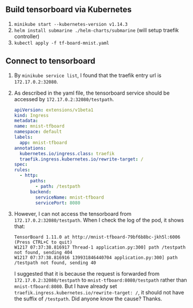 ## Build tensorboard via Kubernetes

1. `minikube start --kubernetes-version v1.14.3`
2. `helm install submarine ./helm-charts/submarine` (will setup traefik controller)
3. `kubectl apply -f tf-board-mnist.yaml`

## Connect to tensorboard

1. By `minikube service list`, I found that the traefik entry url is `172.17.0.2:32080`.
2. As described in the yaml file, the tensorboard service should be accessed by `172.17.0.2:32080/testpath`.

   ```yaml
   apiVersion: extensions/v1beta1
   kind: Ingress
   metadata:
   name: mnist-tfboard
   namespace: default
   labels:
     app: mnist-tfboard
   annotations:
     kubernetes.io/ingress.class: traefik
     traefik.ingress.kubernetes.io/rewrite-target: /
   spec:
   rules:
     - http:
         paths:
           - path: /testpath
         backend:
           serviceName: mnist-tfboard
           servicePort: 8080
   ```

3. However, I can not access the tensorboard from `172.17.0.2:32080/testpath`. When I check the log of the pod, it shows that:
   ```
   TensorBoard 1.11.0 at http://mnist-tfboard-79bf6b8bc-jkh5l:6006 (Press CTRL+C to quit)
   W1217 07:37:38.816917 Thread-1 application.py:300] path /testpath not found, sending 404
   W1217 07:37:38.816916 139931846440704 application.py:300] path /testpath not found, sending 40
   ```
   I suggested that it is because the request is forwarded from `172.17.0.2:32080/testpath` to `mnist-tfboard:8080/testpath` rather than `mnist-tfboard:8080`. But I have already set `traefik.ingress.kubernetes.io/rewrite-target: /`, it should not have the suffix of `/testpath`.
   Did anyone know the cause? Thanks.
